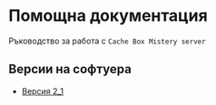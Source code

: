 # Помощна документация

Ръководство за работа с `Cache Box Mistery server`
## Версии на софтуера
* [Версия 2_1](v2_1/index.md) 